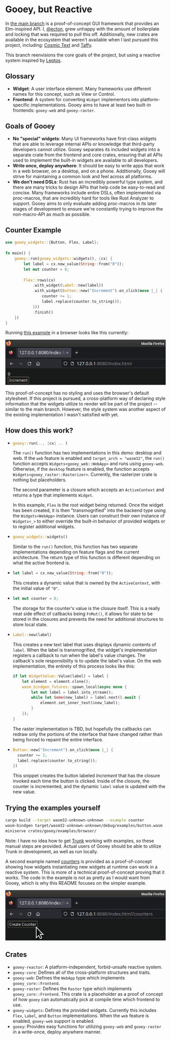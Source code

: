 # Gooey, but Reactive

In [the main branch](https://github.com/khonsulabs/gooey) is a proof-of-concept
GUI framework that provides an Elm-inspired API. I,
[@ecton](https://github.com/khonsulabs/ecton), grew unhappy with the amount of
boilerplate and locking that was required to pull this off. Additionally, new
crates are available in the ecosystem that weren't available when I last pursued
this project, including: [Cosmic Text](https://github.com/pop-os/cosmic-text)
and [Taffy](https://github.com/DioxusLabs/taffy).

This branch reenvisions the core goals of the project, but using a reactive
system inspired by [Leptos](https://github.com/leptos-rs/leptos).

## Glossary

- **Widget**: A user interface element. Many frameworks use different names for
  this concept, such as View or Control.
- **Frontend**: A system for converting `Widget` implementors into
  platform-specific implementations. Gooey aims to have at least two built-in
  frontends: `gooey-web` and `gooey-raster`.

## Goals of Gooey

- **No "special" widgets**: Many UI frameworks have first-class widgets that are
  able to leverage internal APIs or knowledge that third-party developers cannot
  utilize. Gooey separates its included widgets into a separate crate from the
  frontend and core crates, ensuring that all APIs used to implement the
  built-in widgets are available to all developers.
- **Write once, deploy anywhere**: It should be easy to write apps that work in
  a web browser, on a desktop, and on a phone. Additionally, Gooey will strive for maintaining a common look and feel across all platforms.
- **We don't need DSLs**: Rust has an incredibly powerful type system, and there
  are many tricks to design APIs that help code be easy-to-read and concise.
  Many frameworks include entire DSLs, often implemented via proc-macros, that
  are incredibly hard for tools like Rust Analyzer to support. Gooey aims to
  only evaluate adding proc-macros in its later stages of development to ensure
  we're constantly trying to improve the non-macro-API as much as possible.

## Counter Example

```rust
use gooey_widgets::{Button, Flex, Label};

fn main() {
    gooey::run(gooey_widgets::widgets(), |cx| {
        let label = cx.new_value(String::from("0"));
        let mut counter = 0;

        Flex::rows(cx)
            .with_widget(Label::new(label))
            .with_widget(Button::new("Increment").on_click(move |_| {
                counter += 1;
                label.replace(counter.to_string());
            }))
            .finish()
    })
}
```

Running [this example](./crates/gooey/examples/counter.rs) in a browser looks like this currently:

![Gooey Web Counter Demo](./counter-web.gif)

This proof-of-concept has no styling and uses the browser's default stylesheet.
If this project is pursued, a cross-platform way of declaring style information
that the widgets utilize to render will be part of the project -- similar to the
main branch. However, the style system was another aspect of the existing
implementation I wasn't satisfied with yet.

## How does this work?

- ```rust
  gooey::run(.., |cx| .. )
  ```

  The `run()` function has two implementations in this demo: desktop and web. If
  the `web` feature is enabled and `target_arch = "wasm32"`, the `run()`
  function accepts `Widgets<gooey_web::WebApp>` and runs using `gooey-web`.
  Otherwise, if the `desktop` feature is enabled, the function accepts
  `Widgets<gooey_raster::Rasterizer>`. Currently, the rasterizer crate is
  nothing but placeholders.

  The second parameter is a closure which accepts an `ActiveContext` and returns
  a type that implements `Widget`.

  In this example, `Flex` is the root widget being returned. Once the widget has
  been created, it is then "transmogrified" into the backend type using the
  `Widgets<WebApp>` instance. Users can construct their own instance of
  `Widgets<_>` to either override the built-in behavior of provided widgets or
  to register additional widgets.

- ```rust
  gooey_widgets::widgets()
  ```

  Similar to the `run()` function, this function has two separate implementations depending on feature flags and the current architecture. The return type of this function is different depending on what the active frontend is.

- ```rust
  let label = cx.new_value(String::from("0"));
  ```

  This creates a dynamic value that is owned by the `ActiveContext`, with the initial value of `"0"`.

- ```rust
  let mut counter = 0;
  ```

  The storage for the counter's value is the closure itself. This is a really
  neat side effect of callbacks being `FnMut()`, it allows for state to be
  stored in the closures and prevents the need for additional structures to
  store local state.

- ```rust
  Label::new(label)
  ```

  This creates a new text label that uses displays dynamic contents of `label`.
  When the label is transmogrified, the widget's implementation registers a
  callback to run when the label's value changes. The callback's sole responsibility is to update the label's value. On the web implementation, the entirety of this process looks like this:

  ```rust
  if let WidgetValue::Value(label) = label {
      let element = element.clone();
      wasm_bindgen_futures::spawn_local(async move {
          let mut label = label.into_stream();
          while let Some(new_label) = label.next().await {
              element.set_inner_text(&new_label);
          }
      });
  }
  ```

  The raster implementation is TBD, but hopefully the callbacks can redraw only the portions of the interface that have changed rather than being forced to repaint the entire interface.

- ```rust
  Button::new("Increment").on_click(move |_| {
    counter += 1;
    label.replace(counter.to_string());
  })
  ```

  This snippet creates the button labeled *Increment* that has the closure
  invoked each time the button is clicked. Inside of the closure, the counter is
  incremented, and the dynamic `label` value is updated with the new value.

## Trying the examples yourself

```sh
cargo build --target wasm32-unknown-unknown --example counter
wasm-bindgen target/wasm32-unknown-unknown/debug/examples/button.wasm --target web --out-dir crates/gooey/examples/browser/pkg/
miniserve crates/gooey/examples/browser/
```

Note: I have no idea how to get [Trunk](https://trunkrs.dev/) working with
examples, so these manual steps are provided. Actual users of Gooey should be
able to utilize Trunk in development, as well as run locally.

A second example named [counters](./crates/gooey/examples/counters.rs) is
provided as a proof-of-concept showing how widgets instantiating new widgets at
runtime can work in a reactive system. This is more of a technical
proof-of-concept proving that it works. The code in the example is not as pretty
as I would want from Gooey, which is why this README focuses on the simpler
example.

![Gooey Web Multi-Counters Demo](./counters-web.gif)

## Crates

- `gooey-reactor`: A platform-independent, forbid-unsafe reactive system.
- `gooey-core`: Defines all of the cross-platform structures and traits.
- `gooey-web`: Defines the `WebApp` type which implements
  `gooey_core::Frontend`.
- `gooey-raster`: Defines the `Raster` type which implements
  `gooey_core::Frontend`. This crate is a placeholder as a proof of concept of
  how `gooey` can automatically pick at compile time which frontend to use.
- `gooey-widgets`: Defines the provided widgets. Currently this includes `Flex`,
  `Label`, and `Button` implementations. When the `web` feature is enabled,
  `gooey-web` support is enabled.
- `gooey`: Provides easy functions for utilizing `gooey-web` and `gooey-raster`
  in a write-once, deploy anywhere manner.
